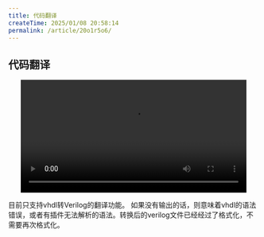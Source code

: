 ```yaml
---
title: 代码翻译
createTime: 2025/01/08 20:58:14
permalink: /article/20o1r5o6/
---
```


## 代码翻译

<!-- TODO: translation -->
<center>
<video width="90%" controls>  
  <source src="/videos/translation.mp4" type="video/mp4">  
  您的浏览器不支持视频标签。  
</video>
</center>

目前只支持vhdl转Verilog的翻译功能。
如果没有输出的话，则意味着vhdl的语法错误，或者有插件无法解析的语法。转换后的verilog文件已经经过了格式化，不需要再次格式化。